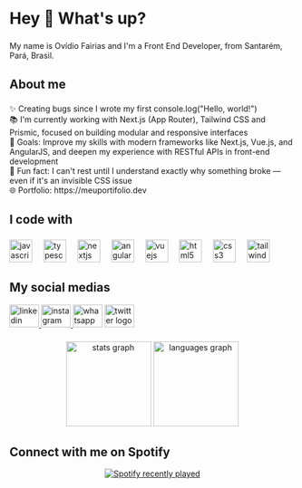<h1 align="left">Hey 👋 What's up?</h1>

###

<p align="left">My name is Ovídio Fairias and I'm a Front End Developer,  from Santarém, Pará, Brasil.</p>

###

<h2 align="left">About me</h2>

###

<p align="left">✨ Creating bugs since I wrote my first console.log("Hello, world!")<br>📚 I'm currently working with Next.js (App Router), Tailwind CSS and Prismic, focused on building modular and responsive interfaces<br>🎯 Goals: Improve my skills with modern frameworks like Next.js, Vue.js, and AngularJS, and deepen my experience with RESTful APIs in front-end development<br>🎲 Fun fact: I can't rest until I understand exactly why something broke — even if it's an invisible CSS issue<br>🌐 Portfolio: https://meuportifolio.dev</p>

###

<h2 align="left">I code with</h2>

###

<div align="left">
  <img src="https://cdn.jsdelivr.net/gh/devicons/devicon/icons/javascript/javascript-original.svg" height="40" alt="javascript logo"  />
  <img width="12" />
  <img src="https://cdn.jsdelivr.net/gh/devicons/devicon/icons/typescript/typescript-original.svg" height="40" alt="typescript logo"  />
  <img width="12" />
  <img src="https://cdn.jsdelivr.net/gh/devicons/devicon/icons/nextjs/nextjs-original.svg" height="40" alt="nextjs logo"  />
  <img width="12" />
  <img src="https://cdn.jsdelivr.net/gh/devicons/devicon/icons/angularjs/angularjs-original.svg" height="40" alt="angularjs logo"  />
  <img width="12" />
  <img src="https://cdn.jsdelivr.net/gh/devicons/devicon/icons/vuejs/vuejs-original.svg" height="40" alt="vuejs logo"  />
  <img width="12" />
  <img src="https://cdn.jsdelivr.net/gh/devicons/devicon/icons/html5/html5-original.svg" height="40" alt="html5 logo"  />
  <img width="12" />
  <img src="https://cdn.jsdelivr.net/gh/devicons/devicon/icons/css3/css3-original.svg" height="40" alt="css3 logo"  />
  <img width="12" />
  <img src="https://cdn.jsdelivr.net/gh/devicons/devicon/icons/tailwindcss/tailwindcss-original-wordmark.svg" height="40" alt="tailwindcss logo"  />
</div>

###
<h2 align="left">My social medias</h2>

<div align="left">
  <a href="www.linkedin.com/in/ovidiojcf" target="_blank">
    <img src="https://raw.githubusercontent.com/maurodesouza/profile-readme-generator/master/src/assets/icons/social/linkedin/default.svg" width="52" height="40" alt="linkedin logo"  />
  </a>
  <a href="https://www.instagram.com/oviddio" target="_blank">
    <img src="https://raw.githubusercontent.com/maurodesouza/profile-readme-generator/master/src/assets/icons/social/instagram/default.svg" width="52" height="40" alt="instagram logo"  />
  </a>
  <img src="https://raw.githubusercontent.com/maurodesouza/profile-readme-generator/master/src/assets/icons/social/whatsapp/default.svg" width="52" height="40" alt="whatsapp logo"  />
  <img src="https://raw.githubusercontent.com/maurodesouza/profile-readme-generator/master/src/assets/icons/social/twitter/default.svg" width="52" height="40" alt="twitter logo"  />
</div>

###
<div align="center">
  <img src="https://github-readme-stats.vercel.app/api?username=Ovidiojcf&hide_title=false&hide_rank=false&show_icons=true&include_all_commits=true&count_private=true&disable_animations=false&theme=dracula&locale=en&hide_border=false&order=1" height="150" alt="stats graph"  />
  <img src="https://github-readme-stats.vercel.app/api/top-langs?username=Ovidiojcf&locale=en&hide_title=false&layout=compact&card_width=320&langs_count=5&theme=dracula&hide_border=false&order=2" height="150" alt="languages graph"  />
</div>

###
<h2 align="left">Connect with me on Spotify</h2>

<div align="center">
  <a href="https://open.spotify.com/user/ojcfarias">
    <img src="https://spotify-recently-played-readme.vercel.app/api?user=ojcfarias&count=5&unique=false" alt="Spotify recently played"  />
  </a>
</div>
